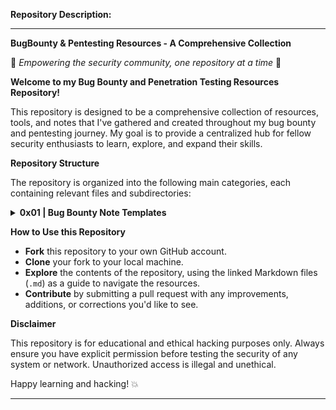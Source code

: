 **Repository Description:**

---

**BugBounty & Pentesting Resources - A Comprehensive Collection**

🔐 *Empowering the security community, one repository at a time* 🔐

**Welcome to my Bug Bounty and Penetration Testing Resources Repository!**

This repository is designed to be a comprehensive collection of resources, tools, and notes that I've gathered and created throughout my bug bounty and pentesting journey. My goal is to provide a centralized hub for fellow security enthusiasts to learn, explore, and expand their skills.

**Repository Structure**

The repository is organized into the following main categories, each containing relevant files and subdirectories:

<details>
<summary> <strong>0x01 | Bug Bounty Note Templates</strong></summary>

1.  Bug Bounty Testing NoteBook
     * [label](link)
        
</details>


**How to Use this Repository**

- **Fork** this repository to your own GitHub account.
- **Clone** your fork to your local machine.
- **Explore** the contents of the repository, using the linked Markdown files (`.md`) as a guide to navigate the resources.
- **Contribute** by submitting a pull request with any improvements, additions, or corrections you'd like to see.

**Disclaimer**

This repository is for educational and ethical hacking purposes only. Always ensure you have explicit permission before testing the security of any system or network. Unauthorized access is illegal and unethical.

Happy learning and hacking! 💥

---
